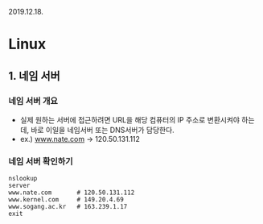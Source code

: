 2019.12.18.



# Linux

## 1. 네임 서버

### 네임 서버 개요

- 실제 원하는 서버에 접근하려면 URL을 해당 컴퓨터의 IP 주소로 변환시켜야 하는데, 바로 이일을 네임서버 또는 DNS서버가 담당한다.
- ex.) www.nate.com -> 120.50.131.112



### 네임 서버 확인하기

~~~
nslookup
server
www.nate.com       # 120.50.131.112
www.kernel.com     # 149.20.4.69
www.sogang.ac.kr   # 163.239.1.17
exit
~~~

